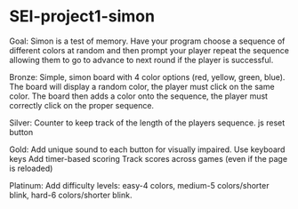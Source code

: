 # SEI-project1-simon

Goal:
Simon is a test of memory. Have your program choose a sequence of different colors at random and then prompt your player repeat the sequence allowing them to go to advance to next round if the player is successful.

Bronze:
Simple, simon board with 4 color options (red, yellow, green, blue). The board will display a random color, the player must click on the same color. The board then adds a color onto the sequence, the player must correctly click on the proper sequence.

Silver:
Counter to keep track of the length of the players sequence.
js reset button

Gold:
Add unique sound to each button for visually impaired.
Use keyboard keys
Add timer-based scoring
Track scores across games (even if the page is reloaded)

Platinum:
Add difficulty levels: easy-4 colors, medium-5 colors/shorter blink, hard-6 colors/shorter blink.
